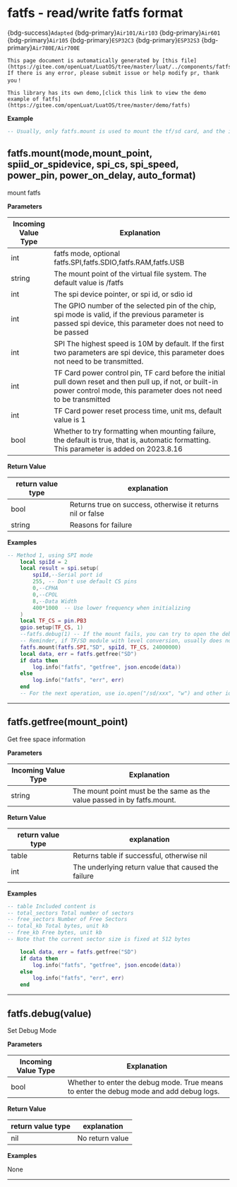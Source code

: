 # fatfs - read/write fatfs format

{bdg-success}`Adapted` {bdg-primary}`Air101/Air103` {bdg-primary}`Air601` {bdg-primary}`Air105` {bdg-primary}`ESP32C3` {bdg-primary}`ESP32S3` {bdg-primary}`Air780E/Air700E`

```{note}
This page document is automatically generated by [this file](https://gitee.com/openLuat/LuatOS/tree/master/luat/../components/fatfs/luat_lib_fatfs.c). If there is any error, please submit issue or help modify pr, thank you！
```

```{tip}
This library has its own demo,[click this link to view the demo example of fatfs](https://gitee.com/openLuat/LuatOS/tree/master/demo/fatfs)
```

**Example**

```lua
-- Usually, only fatfs.mount is used to mount the tf/sd card, and the io library is enough for other operations.

```

## fatfs.mount(mode,mount_point, spiid_or_spidevice, spi_cs, spi_speed, power_pin, power_on_delay, auto_format)



mount fatfs

**Parameters**

|Incoming Value Type | Explanation|
|-|-|
|int|fatfs mode, optional fatfs.SPI,fatfs.SDIO,fatfs.RAM,fatfs.USB|
|string|The mount point of the virtual file system. The default value is /fatfs|
|int|The spi device pointer, or spi id, or sdio id|
|int|The GPIO number of the selected pin of the chip, spi mode is valid, if the previous parameter is passed spi device, this parameter does not need to be passed|
|int|SPI The highest speed is 10M by default. If the first two parameters are spi device, this parameter does not need to be transmitted.|
|int|TF Card power control pin, TF card before the initial pull down reset and then pull up, if not, or built-in power control mode, this parameter does not need to be transmitted|
|int|TF Card power reset process time, unit ms, default value is 1|
|bool|Whether to try formatting when mounting failure, the default is true, that is, automatic formatting. This parameter is added on 2023.8.16|

**Return Value**

|return value type | explanation|
|-|-|
|bool|Returns true on success, otherwise it returns nil or false|
|string|Reasons for failure|

**Examples**

```lua
-- Method 1, using SPI mode
    local spiId = 2
    local result = spi.setup(
        spiId,--Serial port id
        255, -- Don't use default CS pins
        0,--CPHA
        0,--CPOL
        8,--Data Width
        400*1000  -- Use lower frequency when initializing
    )
    local TF_CS = pin.PB3
    gpio.setup(TF_CS, 1)
    --fatfs.debug(1) -- If the mount fails, you can try to open the debugging information to find the reason.
	-- Reminder, if TF/SD module with level conversion, usually does not support baud rate above 10M!!
    fatfs.mount(fatfs.SPI,"SD", spiId, TF_CS, 24000000)
    local data, err = fatfs.getfree("SD")
    if data then
        log.info("fatfs", "getfree", json.encode(data))
    else
        log.info("fatfs", "err", err)
    end
	-- For the next operation, use io.open("/sd/xxx", "w") and other io library API

```

---

## fatfs.getfree(mount_point)



Get free space information

**Parameters**

|Incoming Value Type | Explanation|
|-|-|
|string|The mount point must be the same as the value passed in by fatfs.mount.|

**Return Value**

|return value type | explanation|
|-|-|
|table|Returns table if successful, otherwise nil|
|int|The underlying return value that caused the failure|

**Examples**

```lua
-- table Included content is
-- total_sectors Total number of sectors
-- free_sectors Number of Free Sectors
-- total_kb Total bytes, unit kb
-- free_kb Free bytes, unit kb
-- Note that the current sector size is fixed at 512 bytes

    local data, err = fatfs.getfree("SD")
    if data then
        log.info("fatfs", "getfree", json.encode(data))
    else
        log.info("fatfs", "err", err)
    end

```

---

## fatfs.debug(value)



Set Debug Mode

**Parameters**

|Incoming Value Type | Explanation|
|-|-|
|bool|Whether to enter the debug mode. True means to enter the debug mode and add debug logs.|

**Return Value**

|return value type | explanation|
|-|-|
|nil|No return value|

**Examples**

None

---

